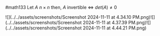 #math133 
Let $A$ $n\times n$ then,
$A$ invertible $\iff$ $det(A) \neq 0$

![](../../assets/screenshots/Screenshot 2024-11-11 at 4.34.10 PM.png)![](../../assets/screenshots/Screenshot 2024-11-11 at 4.37.39 PM.png)![](../../assets/screenshots/Screenshot 2024-11-11 at 4.44.21 PM.png)